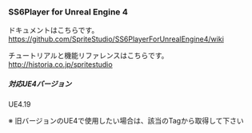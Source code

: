 ### SS6Player for Unreal Engine 4

ドキュメントはこちらです。  
https://github.com/SpriteStudio/SS6PlayerForUnrealEngine4/wiki

チュートリアルと機能リファレンスはこちらです。  
http://historia.co.jp/spritestudio

##### 対応UE4バージョン
UE4.19

※ 旧バージョンのUE4で使用したい場合は、該当のTagから取得して下さい
